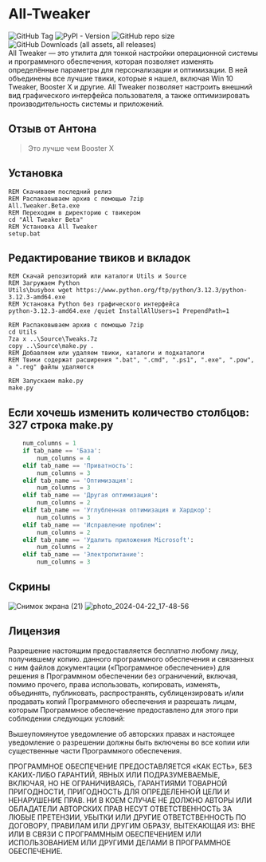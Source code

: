 # All-Tweaker
![GitHub Tag](https://img.shields.io/github/v/tag/scode18/All-Tweaker?style=for-the-badge&label=release)
![PyPI - Version](https://img.shields.io/pypi/v/ttkbootstrap?style=for-the-badge&label=ttkbootstrap)
![GitHub repo size](https://img.shields.io/github/repo-size/scode18/All-Tweaker?style=for-the-badge)
![GitHub Downloads (all assets, all releases)](https://img.shields.io/github/downloads/scode18/All-Tweaker/total?style=for-the-badge)
<br>
All Tweaker — это утилита для тонкой настройки операционной системы и программного обеспечения, которая позволяет изменять определённые параметры для персонализации и оптимизации. В ней объединены все лучшие твики, которые я нашел, включая Win 10 Tweaker, Booster X и другие. All Tweaker позволяет настроить внешний вид графического интерфейса пользователя, а также оптимизировать производительность системы и приложений.
## Отзыв от Антона
> Это лучше чем Booster X
## Установка
```batch
REM Скачиваем последний релиз
REM Распаковываем архив с помощью 7zip
All.Tweaker.Beta.exe
REM Переходим в директорию с твикером
cd "All Tweaker Beta"
REM Установка All Tweaker
setup.bat
```
## Редактирование твиков и вкладок
```batch
REM Скачай репозиторий или каталоги Utils и Source
REM Загружаем Python
Utils\busybox wget https://www.python.org/ftp/python/3.12.3/python-3.12.3-amd64.exe
REM Установка Python без графического интерфейса
python-3.12.3-amd64.exe /quiet InstallAllUsers=1 PrependPath=1

REM Распаковываем архив с помощью 7zip
cd Utils
7za x ..\Source\Tweaks.7z
copy ..\Source\make.py .
REM Добавляем или удаляем твики, каталоги и подкаталоги
REM Твики содержат расширения ".bat", ".cmd", ".ps1", ".exe", ".pow", а ".reg" файлы удаляются

REM Запускаем make.py
make.py
```
## Если хочешь изменить количество столбцов: 327 строка make.py
```python
    num_columns = 1
    if tab_name == 'База':
        num_columns = 4
    elif tab_name == 'Приватность':
        num_columns = 3
    elif tab_name == 'Оптимизация':
        num_columns = 3
    elif tab_name == 'Другая оптимизация':
        num_columns = 2
    elif tab_name == 'Углубленная оптимизация и Хардкор':
        num_columns = 3
    elif tab_name == 'Исправление проблем':
        num_columns = 2
    elif tab_name == 'Удалить приложения Microsoft':
        num_columns = 2
    elif tab_name == 'Электропитание':
        num_columns = 3
```
## Скрины
![Снимок экрана (21)](https://github.com/scode18/All-Tweaker/assets/98618381/6acc543a-b5d2-459b-a350-509c479dfcb3)
![photo_2024-04-22_17-48-56](https://github.com/scode18/All-Tweaker/assets/98618381/fa0c3fa8-993e-4c1c-bc8c-681d38417835)
## Лицензия
Разрешение настоящим предоставляется бесплатно любому лицу, получившему копию.
данного программного обеспечения и связанных с ним файлов документации («Программное обеспечение») для решения
в Программном обеспечении без ограничений, включая, помимо прочего, права
использовать, копировать, изменять, объединять, публиковать, распространять, сублицензировать и/или продавать
копий Программного обеспечения и разрешать лицам, которым Программное обеспечение
предоставлено для этого при соблюдении следующих условий:

Вышеупомянутое уведомление об авторских правах и настоящее уведомление о разрешении должны быть включены во все
копии или существенные части Программного обеспечения.

ПРОГРАММНОЕ ОБЕСПЕЧЕНИЕ ПРЕДОСТАВЛЯЕТСЯ «КАК ЕСТЬ», БЕЗ КАКИХ-ЛИБО ГАРАНТИЙ, ЯВНЫХ ИЛИ
ПОДРАЗУМЕВАЕМЫЕ, ВКЛЮЧАЯ, НО НЕ ОГРАНИЧИВАЯСЬ, ГАРАНТИЯМИ ТОВАРНОЙ ПРИГОДНОСТИ,
ПРИГОДНОСТЬ ДЛЯ ОПРЕДЕЛЕННОЙ ЦЕЛИ И НЕНАРУШЕНИЕ ПРАВ. НИ В КОЕМ СЛУЧАЕ НЕ ДОЛЖНО
АВТОРЫ ИЛИ ОБЛАДАТЕЛИ АВТОРСКИХ ПРАВ НЕСУТ ОТВЕТСТВЕННОСТЬ ЗА ЛЮБЫЕ ПРЕТЕНЗИИ, УБЫТКИ ИЛИ ДРУГИЕ
ОТВЕТСТВЕННОСТЬ ПО ДОГОВОРУ, ПРАВИЛАМ ИЛИ ДРУГИМ ОБРАЗУ, ВЫТЕКАЮЩАЯ ИЗ:
ВНЕ ИЛИ В СВЯЗИ С ПРОГРАММНЫМ ОБЕСПЕЧЕНИЕМ ИЛИ ИСПОЛЬЗОВАНИЕМ ИЛИ ДРУГИМИ ДЕЛАМИ В
ПРОГРАММНОЕ ОБЕСПЕЧЕНИЕ.

